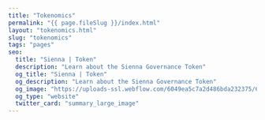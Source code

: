 ```yaml
---
title: "Tokenomics"
permalink: "{{ page.fileSlug }}/index.html"
layout: "tokenomics.html"
slug: "tokenomics"
tags: "pages"
seo:
  title: "Sienna | Token"
  description: "Learn about the Sienna Governance Token"
  og_title: "Sienna | Token"
  og_description: "Learn about the Sienna Governance Token"
  og_image: "https://uploads-ssl.webflow.com/6049ea5c7a2d486bda232375/60a77be1dbf7c429d5001b6e_Open%20Graph%20Image%20Frontpage%202.0.jpg"
  og_type: "website"
  twitter_card: "summary_large_image"
---
```



